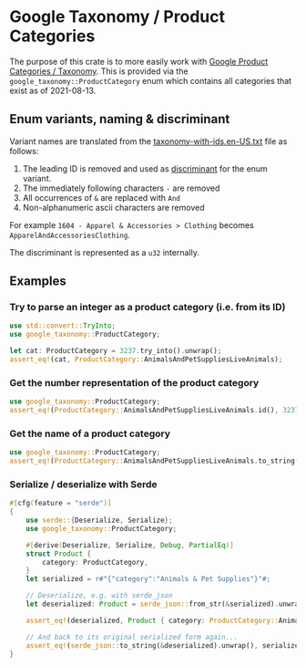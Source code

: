 # Google Taxonomy / Product Categories

The purpose of this crate is to more easily work with [Google Product Categories / Taxonomy](https://support.google.com/merchants/answer/6324436).
This is provided via the `google_taxonomy::ProductCategory` enum which contains all categories that exist as of 2021-08-13.

## Enum variants, naming & discriminant

Variant names are translated from the [taxonomy-with-ids.en-US.txt](https://www.google.com/basepages/producttype/taxonomy-with-ids.en-US.txt) file as follows:
1. The leading ID is removed and used as [discriminant](https://doc.rust-lang.org/reference/items/enumerations.html#custom-discriminant-values-for-fieldless-enumerations) for the enum variant.
2. The immediately following characters ` - ` are removed
3. All occurrences of `&` are replaced with `And`
4. Non-alphanumeric ascii characters are removed

For example `1604 - Apparel & Accessories > Clothing` becomes `ApparelAndAccessoriesClothing`.

The discriminant is represented as a `u32` internally.

## Examples

### Try to parse an integer as a product category (i.e. from its ID)

```rust
use std::convert::TryInto;
use google_taxonomy::ProductCategory;

let cat: ProductCategory = 3237.try_into().unwrap();
assert_eq!(cat, ProductCategory::AnimalsAndPetSuppliesLiveAnimals);
```

### Get the number representation of the product category
```rust
use google_taxonomy::ProductCategory;
assert_eq!(ProductCategory::AnimalsAndPetSuppliesLiveAnimals.id(), 3237);
```

### Get the name of a product category
```rust
use google_taxonomy::ProductCategory;
assert_eq!(ProductCategory::AnimalsAndPetSuppliesLiveAnimals.to_string(), "Animals & Pet Supplies > Live Animals");
```

### Serialize / deserialize with Serde

```rust
#[cfg(feature = "serde")]
{
    use serde::{Deserialize, Serialize};
    use google_taxonomy::ProductCategory;

    #[derive(Deserialize, Serialize, Debug, PartialEq)]
    struct Product {
        category: ProductCategory,
    }
    let serialized = r#"{"category":"Animals & Pet Supplies"}"#;

    // Deserialize, e.g. with serde_json
    let deserialized: Product = serde_json::from_str(&serialized).unwrap();

    assert_eq!(deserialized, Product { category: ProductCategory::AnimalsAndPetSupplies });

    // And back to its original serialized form again...
    assert_eq!(serde_json::to_string(&deserialized).unwrap(), serialized);
}
```
